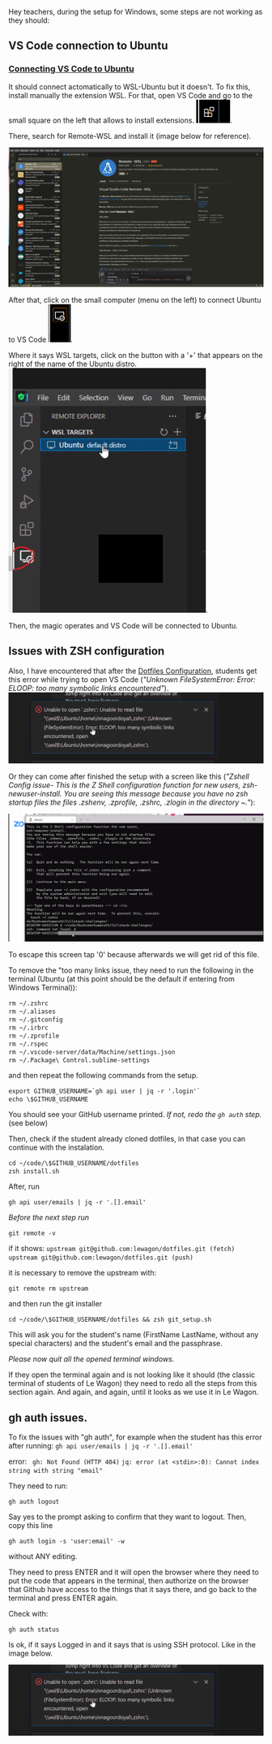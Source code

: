 Hey teachers, during the setup for Windows, some steps are not working as they should:

## VS Code connection to Ubuntu

### [Connecting VS Code to Ubuntu](https://github.com/lewagon/setup/blob/master/windows.md#connecting-vs-code-to-ubuntu)

It should connect actomatically to WSL-Ubuntu but it doesn't. To fix this, install manually the extension WSL.
For that, open VS Code and go to the small square on the left that allows to install extensions.
![extensions](images/extensions.png 'Install extensions').


There, search for Remote-WSL and install it (image below for reference).


![install WSL extension](images/installremote-wsl.png 'Install WSL extension')


After that, click on the small computer (menu on the left) to connect Ubuntu to VS Code
![connect Ubuntu](images/connectubuntu.png 'Connect Ubuntu').

Where it says WSL targets, click on the button with a '+' that appears on the right of the name of the Ubuntu distro.
![add Ubuntu](images/ubuntu.png 'Connect Ubuntu').

Then, the magic operates and VS Code will be connected to Ubuntu.



## Issues with ZSH configuration

Also, I have encountered that after the [Dotfiles Configuration](https://github.com/lewagon/setup/blob/master/windows.md#dotfiles-standard-configuration), students get this error while trying to open VS Code (*"Unknown FileSystemError: Error: ELOOP: too many symbolic links encountered"*).
![Unknown FileSystemError: Error: ELOOP: too many symbolic links encountered, open '\wsl$\Ubuntu\home\name.zshrc'](images/toomanylinks.png 'Too Many Symbolic Links')

Or they can come after finished the setup with a screen like this (*"Zshell Config issue- This is the Z Shell configuration function for new users, zsh-newuser-install. You are seeing this message because you have no zsh startup files the files .zshenv, .zprofile, .zshrc, .zlogin in the directory ~."*):


![Zshell Config issue- This is the Z Shell configuration function for new users, zsh-newuser-install. You are seeing this message because you have no zsh startup files the files .zshenv, .zprofile, .zshrc, .zlogin in the directory ~. This function can help you with a few settings that should make your use of the shell easier.](images/zshellconfig.png 'Zshell Config issue')


To escape this screen tap '0' because afterwards we will get rid of this file.

To remove the "too many links issue, they need to run the following in the terminal (Ubuntu (at this point should be the default if entering from Windows Terminal)):

```
rm ~/.zshrc
rm ~/.aliases
rm ~/.gitconfig
rm ~/.irbrc
rm ~/.zprofile
rm ~/.rspec
rm ~/.vscode-server/data/Machine/settings.json
rm ~/.Package\ Control.sublime-settings
```

and then repeat the following commands from the setup.

```
export GITHUB_USERNAME=`gh api user | jq -r '.login'`
echo \$GITHUB_USERNAME
```

You should see your GitHub username printed. *If not, redo the `gh auth` step.* (see below)

Then, check if the student already cloned dotfiles, in that case you can continue with the instalation.

```
cd ~/code/\$GITHUB_USERNAME/dotfiles
zsh install.sh
```

After, run

```
gh api user/emails | jq -r '.[].email'
```

*Before the next step run*

```
git remote -v
```

 if it shows:
`upstream git@github.com:lewagon/dotfiles.git (fetch)`
`upstream git@github.com:lewagon/dotfiles.git (push)`

it is necessary to remove the upstream with:

```
git remote rm upstream
```

and then run the git installer

```
cd ~/code/\$GITHUB_USERNAME/dotfiles && zsh git_setup.sh
```

This will ask you for the student's name (FirstName LastName, without any special characters) and the student's email and the passphrase.

*Please now quit all the opened terminal windows.*

If they open the terminal again and is not looking like it should (the classic terminal of students of Le Wagon) they need to redo all the steps from this section again. And again, and again, until it looks as we use it in Le Wagon.


## gh auth issues.

To fix the issues with "gh auth", for example when the student has this error after running: ` gh api user/emails | jq -r '.[].email' `

error:
` gh: Not Found (HTTP 404)`
` jq: error (at <stdin>:0): Cannot index string with string "email" `

They need to run:

```
gh auth logout
```

Say yes to the prompt asking to confirm that they want to logout.
Then, copy this line

```
gh auth login -s 'user:email' -w
```

without ANY editing.

They need to press ENTER and it will open the browser where they need to put the code that appears in the terminal,
then authorize on the browser that Github have access to the things that it says there, and
go back to the terminal and press ENTER again.

Check with:

```
gh auth status
```

Is ok, if it says Logged in and it says that is using SSH protocol.
Like in the image below.

![Unknown FileSystemError: Error: ELOOP: too many symbolic links encountered, open '\wsl$\Ubuntu\home\name.zshrc'](images/toomanylinks.png 'Too Many Symbolic Links')
